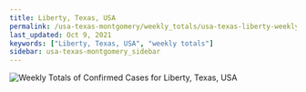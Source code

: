 ```yaml
---
title: Liberty, Texas, USA
permalink: /usa-texas-montgomery/weekly_totals/usa-texas-liberty-weekly_totals.html
last_updated: Oct 9, 2021
keywords: ["Liberty, Texas, USA", "weekly totals"]
sidebar: usa-texas-montgomery_sidebar
---
```


![Weekly Totals of Confirmed Cases for Liberty, Texas, USA](/covid_tracker/images/graphs/usa-texas-liberty-weekly_totals_graph.png)
